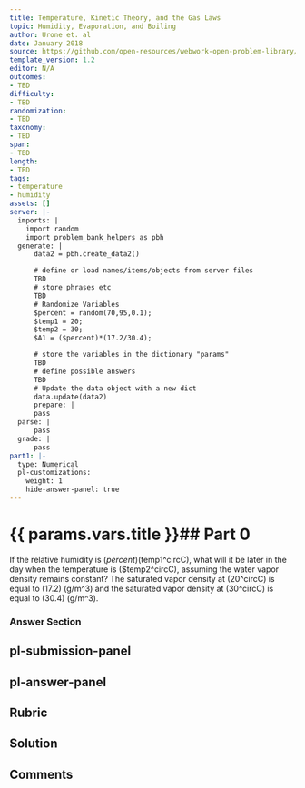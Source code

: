 ```yaml
---
title: Temperature, Kinetic Theory, and the Gas Laws
topic: Humidity, Evaporation, and Boiling
author: Urone et. al
date: January 2018
source: https://github.com/open-resources/webwork-open-problem-library/tree/master/Contrib/BrockPhysics/College_Physics_Urone/13.Temperature_Kinetic_Theory_and_the_Gas_Laws/Humidity_Evaporation_and_Boiling/NU_U17-13-06-012.pg
template_version: 1.2
editor: N/A
outcomes:
- TBD
difficulty:
- TBD
randomization:
- TBD
taxonomy:
- TBD
span:
- TBD
length:
- TBD
tags:
- temperature
- humidity
assets: []
server: |-
  imports: |
    import random
    import problem_bank_helpers as pbh
  generate: |
      data2 = pbh.create_data2()

      # define or load names/items/objects from server files
      TBD
      # store phrases etc
      TBD
      # Randomize Variables
      $percent = random(70,95,0.1);
      $temp1 = 20;
      $temp2 = 30;
      $A1 = ($percent)*(17.2/30.4);

      # store the variables in the dictionary "params"
      TBD
      # define possible answers
      TBD
      # Update the data object with a new dict
      data.update(data2)
      prepare: |
      pass
  parse: |
      pass
  grade: |
      pass
part1: |-
  type: Numerical
  pl-customizations:
    weight: 1
    hide-answer-panel: true
---
```


# {{ params.vars.title }}## Part 0 
If the relative humidity is ($percent)(%) on a muggy summer morning when the temperature is ($temp1^circC), what will it be later in the day when the temperature is ($temp2^circC), assuming the water vapor density remains constant? The saturated vapor density at (20^circC) is equal to (17.2) (g/m^3) and the saturated vapor density at (30^circC) is equal to (30.4) (g/m^3). 


### Answer Section 


## pl-submission-panel 


## pl-answer-panel 


## Rubric 


## Solution 


## Comments 


